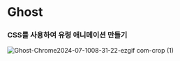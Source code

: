 <h1>Ghost</h1>

<h3>CSS를 사용하여 유령 애니메이션 만들기</h3>

![Ghost-Chrome2024-07-1008-31-22-ezgif com-crop (1)](https://github.com/leeyongha2006/Javascript-project/assets/126844590/495c0bd5-deb1-4090-82bf-9a3086a99699)

